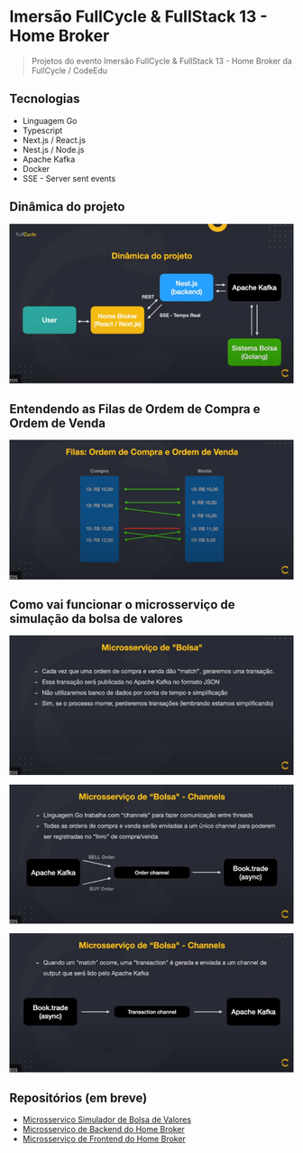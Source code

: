 # Imersão FullCycle & FullStack 13 - Home Broker

> Projetos do evento Imersão FullCycle & FullStack 13 - Home Broker da FullCycle / CodeEdu

## Tecnologias

- Linguagem Go
- Typescript
- Next.js / React.js
- Nest.js / Node.js
- Apache Kafka
- Docker
- SSE - Server sent events

## Dinâmica do projeto

![Dinâmica do projeto Imagem](arquivos/dinamica-projeto.png)

## Entendendo as Filas de Ordem de Compra e Ordem de Venda

![Filas de Compra e Venda](arquivos/compra-venda.png)

## Como vai funcionar o microsserviço de simulação da bolsa de valores

![Funcionamento Microsserviço Bolsa](arquivos/ms-bolsa-func.png)

![Funcionamento Microsserviço Bolsa Channels](arquivos/ms-bolsa-chan.png)

![Funcionamento Microsserviço Bolsa Channels 2](arquivos/ms-bolsa-chan2.png)

## Repositórios (em breve)

- [Microsserviço Simulador de Bolsa de Valores](ms-bolsa/README.md)
- [Microsserviço de Backend do Home Broker](ms-homebroker-nest/README.md)
- [Microsserviço de Frontend do Home Broker](ms-homebroker-next/README.md)
